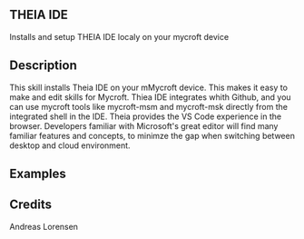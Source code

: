 ## THEIA IDE
Installs and setup THEIA IDE localy on your mycroft device

## Description
This skill installs Theia IDE on your mMycroft device. This makes it easy to make and edit skills for Mycroft. Thiea IDE integrates whith Github, and you can use mycroft tools like mycroft-msm and mycroft-msk directly from the integrated shell in the IDE.
Theia provides the VS Code experience in the browser. Developers familiar with Microsoft's great editor will find many familiar features and concepts, to minimze the gap when switching between desktop and cloud environment. 

## Examples


## Credits
Andreas Lorensen


